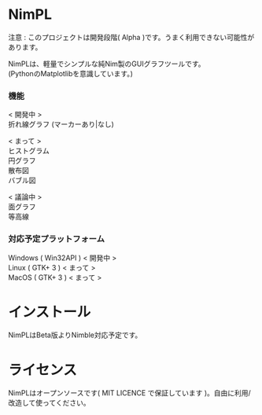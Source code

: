 # NimPL

注意 : このプロジェクトは開発段階( Alpha )です。うまく利用できない可能性があります。

NimPLは、軽量でシンプルな純Nim製のGUIグラフツールです。<br>
(PythonのMatplotlibを意識しています。)

### 機能

< 開発中 ><br>
折れ線グラフ (マーカーあり|なし)<br>

< まって ><br>
ヒストグラム<br>
円グラフ<br>
散布図<br>
バブル図<br>

< 議論中 ><br>
面グラフ<br>
等高線<br>

### 対応予定プラットフォーム
Windows ( Win32API ) < 開発中 ><br>
Linux ( GTK+ 3 ) < まって ><br>
MacOS ( GTK+ 3 ) < まって ><br>

# インストール

NimPLはBeta版よりNimble対応予定です。

# ライセンス

NimPLはオープンソースです( MIT LICENCE で保証しています )。自由に利用/改造して使ってください。
